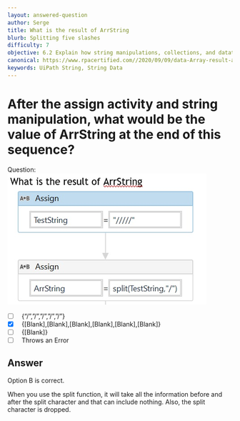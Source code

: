 ```yaml
---
layout: answered-question
author: Serge
title: What is the result of ArrString
blurb: Splitting five slashes
difficulty: 7
objective: 6.2 Explain how string manipulations, collections, and datatables are used for data manipulation
canonical: https://www.rpacertified.com//2020/09/09/data-Array-result-after-splitting2.html
keywords: UiPath String, String Data
---
```


<h1>After the assign activity and string manipulation, what would be the value of ArrString at the end of this sequence?</h1>

Question:  <img src="/assets/Split5slashes.jpg" class="img-fluid" alt="UiPath, split">

 - [ ] &nbsp;  {“/”,”/”,”/”,”/”,”/”}
 - [X] &nbsp;  {[Blank],[Blank],[Blank],[Blank],[Blank],[Blank]}
 - [ ] &nbsp;  {[Blank]}
 - [ ] &nbsp;  Throws an Error

## Answer

Option B is correct.

When you use the split function, it will take all the information before and after the split character and that can include nothing.  Also, the split character is dropped.

